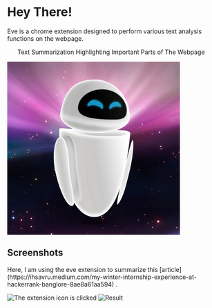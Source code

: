 <h1>Hey There!</h1>
<p>
Eve is a chrome extension designed to perform various text analysis functions on the webpage.</br>
<ul>
  <l1>Text Summarization</l1>
  <l1>Highlighting Important Parts of The Webpage</l1>
</ul>
</p>
<img src="https://github.com/Kakarot-2000/Chrome-Extension-Eve/blob/main/eve-wall-e.jpg" align="center"/>

<h2>Screenshots</h2>
<p>Here, I am using the eve extension to summarize this [article](https://ihsavru.medium.com/my-winter-internship-experience-at-hackerrank-banglore-8ae8a61aa594) .</p>

![The extension icon is clicked](https://github.com/Kakarot-2000/Chrome-Extension-Eve/blob/rohan-krishna/summarize/images/Screenshot%20(351).png?raw=true)
![Result](https://github.com/Kakarot-2000/Chrome-Extension-Eve/blob/rohan-krishna/summarize/images/Screenshot%20(350).png?raw=true)
